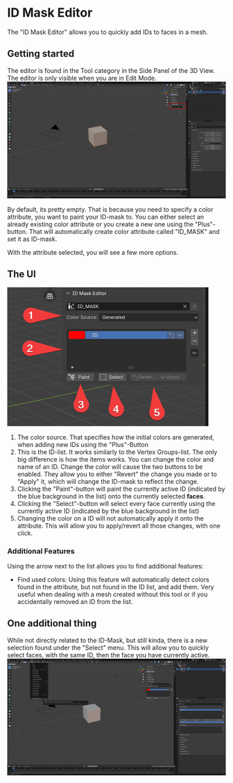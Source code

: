 # ID Mask Editor
The "ID Mask Editor" allows you to quickly add IDs to faces in a mesh.

## Getting started
The editor is found in the Tool category in the Side Panel of the 3D View. The editor is only visible when you are in Edit Mode.
![Panel Location](../images/id_mask_editor.panel.png)

By default, its pretty empty. That is because you need to specify a color attribute, you want to paint your ID-mask to.
You can either select an already existing color attribute or you create a new one using the "Plus"-button. That will automatically create color attribute called "ID_MASK" and set it as ID-mask.

With the attribute selected, you will see a few more options.

## The UI
![Panel Options](../images/id_mask_editor.options_0.png)
1. The color source. That specifies how the initial colors are generated, when adding new IDs using the "Plus"-Button
2. This is the ID-list. It works similarly to the Vertex Groups-list. The only big difference is how the items works. You can change the color and name of an ID. Change the color will cause the two buttons to be enabled. They allow you to either "Revert" the change you made or to "Apply" it, which will change the ID-mask to reflect the change.
3. Clicking the "Paint"-button will paint the currently active ID (indicated by the blue background in the list) onto the currently selected **faces**.
4. Clicking the "Select"-button will select every face currently using the currently active ID (indicated by the blue background in the list)
5. Changing the color on a ID will not automatically apply it onto the attribute. This will allow you to apply/revert all those changes, with one click.

### Additional Features
Using the arrow next to the list allows you to find additional features:
- Find used colors: Using this feature will automatically detect colors found in the attribute, but not found in the ID list, and add them. 
Very useful when dealing with a mesh created without this tool or if you accidentally removed an ID from the list.

## One additional thing
While not directly related to the ID-Mask, but still kinda, there is a new selection found under the "Select" menu.
This will allow you to quickly select faces, with the same ID, then the face you have currently active.
![Select by ID Mask](../images/id_mask_editor.select_by_id_mask.png)

